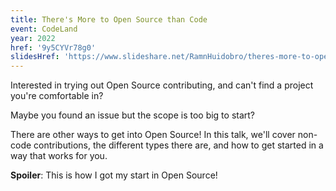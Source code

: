 ```yaml
---
title: There's More to Open Source than Code
event: CodeLand
year: 2022
href: '9y5CYVr78g0'
slidesHref: 'https://www.slideshare.net/RamnHuidobro/theres-more-to-open-source-than-code-251977057'
---
```


Interested in trying out Open Source contributing, and can't find a project you're comfortable in?

Maybe you found an issue but the scope is too big to start?

There are other ways to get into Open Source! In this talk, we'll cover non-code contributions, the different types there are, and how to get started in a way that works for you.

**Spoiler**: This is how I got my start in Open Source!
